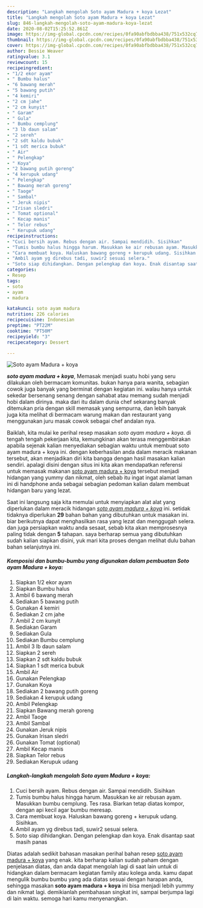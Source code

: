 ```yaml
---
description: "Langkah mengolah Soto ayam Madura + koya Lezat"
title: "Langkah mengolah Soto ayam Madura + koya Lezat"
slug: 846-langkah-mengolah-soto-ayam-madura-koya-lezat
date: 2020-08-02T15:25:52.861Z
image: https://img-global.cpcdn.com/recipes/0fa90abfbdbba438/751x532cq70/soto-ayam-madura-koya-foto-resep-utama.jpg
thumbnail: https://img-global.cpcdn.com/recipes/0fa90abfbdbba438/751x532cq70/soto-ayam-madura-koya-foto-resep-utama.jpg
cover: https://img-global.cpcdn.com/recipes/0fa90abfbdbba438/751x532cq70/soto-ayam-madura-koya-foto-resep-utama.jpg
author: Bessie Weaver
ratingvalue: 3.1
reviewcount: 15
recipeingredient:
- "1/2 ekor ayam"
- " Bumbu halus"
- "6 bawang merah"
- "5 bawang putih"
- "4 kemiri"
- "2 cm jahe"
- "2 cm kunyit"
- " Garam"
- " Gula"
- " Bumbu cemplung"
- "3 lb daun salam"
- "2 sereh"
- "2 sdt kaldu bubuk"
- "1 sdt merica bubuk"
- " Air"
- " Pelengkap"
- " Koya"
- "2 bawang putih goreng"
- "4 kerupuk udang"
- " Pelengkap"
- " Bawang merah goreng"
- " Taoge"
- " Sambal"
- " Jeruk nipis"
- "Irisan sledri"
- " Tomat optional"
- " Kecap manis"
- " Telor rebus"
- " Kerupuk udang"
recipeinstructions:
- "Cuci bersih ayam. Rebus dengan air. Sampai mendidih. Sisihkan"
- "Tumis bumbu halus hingga harum. Masukkan ke air rebusan ayam. Masukkan bumbu cemplung. Tes rasa. Biarkan tetap diatas kompor, dengan api kecil agar bumbu meresap."
- "Cara membuat koya. Haluskan bawang goreng + kerupuk udang. Sisihkan."
- "Ambil ayam yg direbus tadi, suwir2 sesuai selera."
- "Soto siap dihidangkan. Dengan pelengkap dan koya. Enak disantap saat masih panas"
categories:
- Resep
tags:
- soto
- ayam
- madura

katakunci: soto ayam madura 
nutrition: 226 calories
recipecuisine: Indonesian
preptime: "PT22M"
cooktime: "PT50M"
recipeyield: "3"
recipecategory: Dessert

---
```



![Soto ayam Madura + koya](https://img-global.cpcdn.com/recipes/0fa90abfbdbba438/751x532cq70/soto-ayam-madura-koya-foto-resep-utama.jpg)

<b><i>soto ayam madura + koya</i></b>, Memasak menjadi suatu hobi yang seru dilakukan oleh bermacam komunitas. bukan hanya para wanita, sebagian cowok juga banyak yang berminat dengan kegiatan ini. walau hanya untuk sekedar bersenang senang dengan sahabat atau memang sudah menjadi hobi dalam dirinya. maka dari itu dalam dunia chef sekarang banyak ditemukan pria dengan skill memasak yang sempurna, dan lebih banyak juga kita melihat di bermacam warung makan dan restaurant yang menggunakan juru masak cowok sebagai chef andalan nya.



Baiklah, kita mulai ke perihal resep masakan <i>soto ayam madura + koya</i>. di tengah tengah pekerjaan kita, kemungkinan akan terasa menggembirakan apabila sejenak kalian menyediakan sebagian waktu untuk membuat soto ayam madura + koya ini. dengan keberhasilan anda dalam meracik makanan tersebut, akan menjadikan diri kita bangga dengan hasil masakan kalian sendiri. apalagi disini dengan situs ini kita akan mendapatkan referensi untuk memasak makanan <u>soto ayam madura + koya</u> tersebut menjadi hidangan yang yummy dan nikmat, oleh sebab itu ingat ingat alamat laman ini di handphone anda sebagai sebagian pedoman kalian dalam membuat hidangan baru yang lezat.


Saat ini langsung saja kita memulai untuk menyiapkan alat alat yang diperlukan dalam meracik hidangan <u><i>soto ayam madura + koya</i></u> ini. setidak tidaknya diperlukan <b>29</b> bahan bahan yang dibutuhkan untuk masakan ini. biar berikutnya dapat menghasilkan rasa yang lezat dan menggugah selera. dan juga persiapkan waktu anda sesaat, sebab kita akan memprosesnya paling tidak dengan <b>5</b> tahapan. saya berharap semua yang dibutuhkan sudah kalian siapkan disini, yuk mari kita proses dengan melihat dulu bahan bahan selanjutnya ini.

<!--inarticleads1-->

##### Komposisi dan bumbu-bumbu yang digunakan dalam pembuatan Soto ayam Madura + koya:

1. Siapkan 1/2 ekor ayam
1. Siapkan  Bumbu halus
1. Ambil 6 bawang merah
1. Sediakan 5 bawang putih
1. Gunakan 4 kemiri
1. Sediakan 2 cm jahe
1. Ambil 2 cm kunyit
1. Sediakan  Garam
1. Sediakan  Gula
1. Sediakan  Bumbu cemplung
1. Ambil 3 lb daun salam
1. Siapkan 2 sereh
1. Siapkan 2 sdt kaldu bubuk
1. Siapkan 1 sdt merica bubuk
1. Ambil  Air
1. Gunakan  Pelengkap
1. Gunakan  Koya
1. Sediakan 2 bawang putih goreng
1. Sediakan 4 kerupuk udang
1. Ambil  Pelengkap
1. Siapkan  Bawang merah goreng
1. Ambil  Taoge
1. Ambil  Sambal
1. Gunakan  Jeruk nipis
1. Gunakan Irisan sledri
1. Gunakan  Tomat (optional)
1. Ambil  Kecap manis
1. Siapkan  Telor rebus
1. Sediakan  Kerupuk udang




<!--inarticleads2-->

##### Langkah-langkah mengolah Soto ayam Madura + koya:

1. Cuci bersih ayam. Rebus dengan air. Sampai mendidih. Sisihkan
1. Tumis bumbu halus hingga harum. Masukkan ke air rebusan ayam. Masukkan bumbu cemplung. Tes rasa. Biarkan tetap diatas kompor, dengan api kecil agar bumbu meresap.
1. Cara membuat koya. Haluskan bawang goreng + kerupuk udang. Sisihkan.
1. Ambil ayam yg direbus tadi, suwir2 sesuai selera.
1. Soto siap dihidangkan. Dengan pelengkap dan koya. Enak disantap saat masih panas




Diatas adalah sedikit bahasan masakan perihal bahan resep <u>soto ayam madura + koya</u> yang enak. kita berharap kalian sudah paham dengan penjelasan diatas, dan anda dapat mengolah lagi di saat lain untuk di hidangkan dalam bermacam kegiatan family atau kolega anda. kamu dapat mengulik bumbu bumbu yang ada diatas sesuai dengan harapan anda, sehingga masakan <b>soto ayam madura + koya</b> ini bisa menjadi lebih yummy dan nikmat lagi. demikianlah pembahasan singkat ini, sampai berjumpa lagi di lain waktu. semoga hari kamu menyenangkan.
